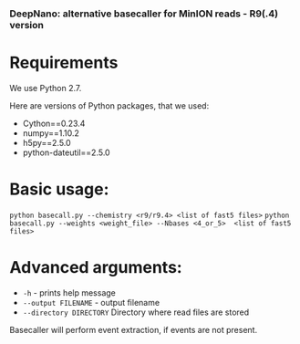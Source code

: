 ### DeepNano: alternative basecaller for MinION reads - R9(.4) version

Requirements
================

We use Python 2.7.

Here are versions of Python packages, that we used:

- Cython==0.23.4
- numpy==1.10.2
- h5py==2.5.0
- python-dateutil==2.5.0

Basic usage:
================

`python basecall.py --chemistry <r9/r9.4> <list of fast5 files>`
`python basecall.py --weights <weight_file> --Nbases <4_or_5>  <list of fast5 files>`


Advanced arguments:
=================

- `-h` - prints help message
- `--output FILENAME` - output filename
- `--directory DIRECTORY` Directory where read files are stored

Basecaller will perform event extraction, if events are not present.

